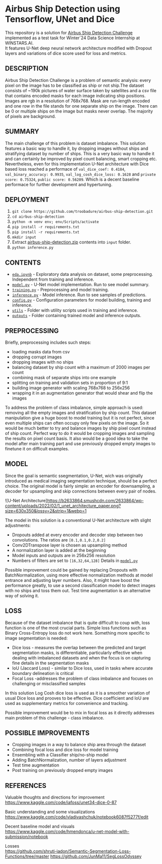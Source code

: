 # Airbus Ship Detection using Tensorflow, UNet and Dice

This repository is a solution for [Airbus Ship Detection Challenge](https://www.kaggle.com/c/airbus-ship-detection/overview) implemented as a test task for Winter`24 Data Science Internship at WINSTARS.AI.  
It features U-Net deep neural network architecture modified with Dropout layers and variations of dice score used for loss and metrics.

## DESCRIPTION

Airbus Ship Detection Challenge is a problem of semantic analysis: every pixel on the image has to be classified as ship or not ship.The dataset consists of ~190k pictures of water surface taken by satellites and a csv file that contains encoded masks for each image indicating ship positions. Images are rgb in a resolution of 768x768. Mask are run-length encoded and one row in the file stands for one separate ship on the image. There can be 0 or multiple ships on the image but masks never overlap. The majority of pixels are background.

## SUMMARY

The main challenge of this problem is dataset imbalance. This solution features a basic way to handle it, by dropping images without ships and stratifying dataset by number of ships. This is a very basic way to handle it and can certainly be improved by pixel count balancing, smart cropping etc.  
Nevertheless, even for this implementation U-Net architecture with Dice based loss reached a performace of `val_dice_coef: 0.4184`, `val_binary_accuracy: 0.9935`, `val_log_cosh_dice_loss: 0.1628` and `private score: 0.75324`, `public score: 0.56209`. Which is a decent baseline performace for further development and hypertuning.

## DEPLOYMENT

1. `git clone https://github.com/troobadure/airbus-ship-detection.git`
2. `cd airbus-ship-detection`
3. `python -m venv env; env/Scripts/activate`
4. `pip install -r requirements.txt`
4. `pip install -r requirements.txt`
5. `mkdir input`
5. Extract [airbus-ship-detection.zip](https://www.kaggle.com/competitions/airbus-ship-detection/data) contents into `input` folder.
6. `python inference.py`

## CONTENTS

- [`eda.ipynb`](eda.ipynb) - Exploratory data analysis on dataset, some preprocessing. Independent from training and inference.
- [`model.py`](model.py) - U-Net model implementation. Run to see model summary.
- [`training.py`](training.py) - Preprocessing and model training.
- [`inference.py`](inference.py) - Model inference. Run to see samples of predictions.
- [`config.py`](config.py) - Configuration parameters for model building, training and inference.
- [`utils`](utils) - Folder with utility scripts used in training and inference.
- [`outputs`](outputs) - Folder containing trained model and inference outputs. 

## PREPROCESSING

Briefly, preprocessing includes such steps:
- loading masks data from csv
- dropping corrupt images
- dropping images with no ships
- balancing dataset by ship count with a maximum of 2000 images per count
- combining mask of separate ships into one example
- splitting on training and validation sets in proportion of 9:1
- building image generator with scaling 768x768 to 256x256
- wrapping it in an augmentation generator that would shear and flip the images 

To address the problem of class imbalance, simple approach is used: removing all the empty images and stratification by ship count. This dataset manipulation give a huge boost to model training but it is not perfect, since even multiple ships can often occupy only few pixels on the image. So it would be much better to try and balance images by ship pixel count instead of ship count. Perfect way to do it would be cropping images and sampling the results on pixel count basis. It also would be a good idea to take the model after main training part and use previously dropped empty images to finetune it on difficult examples.

## MODEL

Since the goal is semantic ssegmentation, U-Net, wich was originally introduced as medical imaging segmentation technique, should be a perfect choice. The original model is fairly simple: an encoder for downsampling, a decoder for upsampling and skip connections between every pair of nodes.

![U-Net Architecture]https://b2633864.smushcdn.com/2633864/wp-content/uploads/2022/02/1_unet_architecture_paper.png?size=630x350&lossy=2&strip=1&webp=1

The model in this solution is a conventional U-Net architecture with slight adjustments:
- Dropouts added at every encoder and decoder step between two convolutions. The ratios are `[0.1,0.1,0.2,0.2]`
- Conv2DTranspose layer is chosen as upsampling method
- A normalization layer is added at the beginning
- Model inputs and outputs are in 256x256 resolution
- Numbers of filters are set to `[16,32,64,128]`
Details in [`model.py`](model.py)

Possible improvement could be gained by replacing Dropouts with BatchNormalization, using more effective normalization methods at model entrance and adjusting layer numbers. Also, it might have boost the performance greatly, to use a second classification model to detect images with no ships and toss them out. Test time augmentation is an alternative way of solving it.

## LOSS

Because of the dataset imbalance that is quite difficult to coup with, loss function is one of the most crucial parts. Simple loss functions such as Binary Cross-Entropy loss do not work here. Something more specific to image segmentation is needed:
- Dice loss - measures the overlap between the predicted and target segmentation masks, is differentiable, particularly effective when dealing with imbalanced datasets and when the focus is on capturing fine details in the segmentation masks
- IoU (Jaccard Loss) - similar to Dice loss, used in tasks where accurate boundary delineation is critical
- Focal Loss -addresses the problem of class imbalance and focuses on challenging or misclassified samples

In this solution Log Cosh dice loss is used as it is a smoother variation of usual Dice loss and prooves to be effective. Dice coefficient and IoU are used as supplementary metrics for convenience and tracking.

Possible improvement would be to mix in focal loss as it directly addresses main problem of this challenge - class imbalance. 

## POSSIBLE IMPROVEMENTS

- Cropping images in a way to balance ship area through the dataset
- Combining focal loss and dice loss for model training
- Ensembling with a Classifier ship/no-ship model
- Adding BatchNormalization, number of layers adjustment
- Test time augmentation
- Post training on previously dropped empty images

## REFERENCES

Valuable thoughts and directions for improvement  
https://www.kaggle.com/code/iafoss/unet34-dice-0-87

Basic understanding and some visualizations  
https://www.kaggle.com/code/vladivashchuk/notebook6087f5277f/edit

Decent baseline model and visuals  
https://www.kaggle.com/code/hmendonca/u-net-model-with-submission/notebook

Losses  
https://github.com/shruti-jadon/Semantic-Segmentation-Loss-Functions/tree/master
https://github.com/JunMa11/SegLossOdyssey